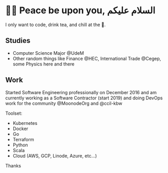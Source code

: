 # 😶‍🌫️ Peace be upon you, السلام عليكم

I only want to code, drink tea, and chill at the 🕌.

## Studies
- Computer Science Major @UdeM
- Other random things like Finance @HEC, International Trade @Cegep, some Physics here and there

## Work
Started Software Engineering professionally on December 2016 and am currently working as a Software Contractor (start 2019) and doing DevOps work for the community @MoonodeOrg and @ccil-kbw

Toolset:
- Kubernetes
- Docker
- Go
- Terraform
- Python
- Scala
- Cloud (AWS, GCP, Linode, Azure, etc...)

Thanks

<!--
**serafdev/serafdev** is a ✨ _special_ ✨ repository because its `README.md` (this file) appears on your GitHub profile.

Here are some ideas to get you started:

- 🔭 I’m currently working on ...
- 🌱 I’m currently learning ...
- 👯 I’m looking to collaborate on ...
- 🤔 I’m looking for help with ...
- 💬 Ask me about ...
- 📫 How to reach me: ...
- 😄 Pronouns: ...
- ⚡ Fun fact: ...
-->
